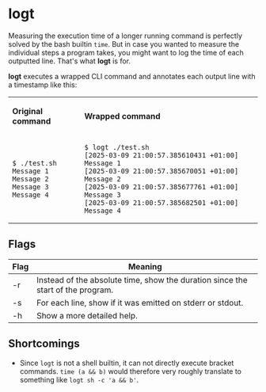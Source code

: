 # logt

Measuring the execution time of a longer running command is perfectly solved by the bash builtin `time`. But in case you wanted to measure the individual steps a program takes, you might want to log the time of each outputted line. That's what **logt** is for.

**logt** executes a wrapped CLI command and annotates each output line with a timestamp like this:

<table>
<tr>
<td>

**Original command**

</td>
<td>

**Wrapped command**

</td>
</tr>
<tr>
<td>

```
$ ./test.sh
Message 1
Message 2
Message 3
Message 4
```

</td>
<td>

```
$ logt ./test.sh 
[2025-03-09 21:00:57.385610431 +01:00] Message 1
[2025-03-09 21:00:57.385670051 +01:00] Message 2
[2025-03-09 21:00:57.385677761 +01:00] Message 3
[2025-03-09 21:00:57.385682501 +01:00] Message 4
```

</td>
</tr>
</table>

## Flags

| Flag | Meaning |
|------|---------|
|  -r  | Instead of the absolute time, show the duration since the start of the program. |
|  -s  | For each line, show if it was emitted on stderr or stdout. |
|  -h  | Show a more detailed help. |

## Shortcomings
* Since `logt` is not a shell builtin, it can not directly execute bracket commands. `time (a && b)` would therefore very roughly translate to something like `logt sh -c 'a && b'`.